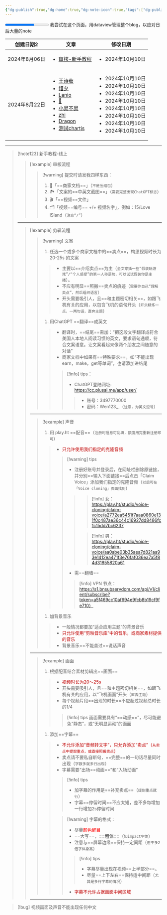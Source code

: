```yaml
---
{"dg-publish":true,"dg-home":true,"dg-note-icon":true,"tags":["dg-publish","gardenEntry","gardenEntry","gardenEntry","gardenEntry"],"permalink":"/审核/新手教程/审核-新手教程/","dgPassFrontmatter":true,"noteIcon":true,"created":"2024-08-06T08:54:44.000+08:00","updated":"2024-10-10T18:09:47.599+08:00"}
---
```



<progress max="100" value="66"><span></span></progress>
我尝试在这个页面，用dataview管理整个blog，以应对日后大量的note

<div><table class="dataview table-view-table"><thead class="table-view-thead"><tr class="table-view-tr-header"><th class="table-view-th"><span>创建日期</span><span class="dataview small-text">2</span></th><th class="table-view-th"><span>文章</span></th><th class="table-view-th"><span>修改日期</span></th></tr></thead><tbody class="table-view-tbody"><tr><td>2024年8月06日</td><td><ul class="dataview dataview-ul dataview-result-list-ul"><li class="dataview-result-list-li"><span><a data-tooltip-position="top" aria-label="审核/新手教程/审核-新手教程.md" data-href="审核/新手教程/审核-新手教程.md" href="审核/新手教程/审核-新手教程.md" class="internal-link" target="_blank" rel="noopener">审核-新手教程</a></span></li></ul></td><td><ul class="dataview dataview-ul dataview-result-list-ul"><li class="dataview-result-list-li">2024年10月10日</li></ul></td></tr><tr><td>2024年8月22日</td><td><ul class="dataview dataview-ul dataview-result-list-ul"><li class="dataview-result-list-li"><span><a data-tooltip-position="top" aria-label="审核/审核结果-数字花园版/王诗茹.md" data-href="审核/审核结果-数字花园版/王诗茹.md" href="审核/审核结果-数字花园版/王诗茹.md" class="internal-link" target="_blank" rel="noopener">王诗茹</a></span></li><li class="dataview-result-list-li"><span><a data-tooltip-position="top" aria-label="审核/审核结果-数字花园版/惜夕.md" data-href="审核/审核结果-数字花园版/惜夕.md" href="审核/审核结果-数字花园版/惜夕.md" class="internal-link" target="_blank" rel="noopener">惜夕</a></span></li><li class="dataview-result-list-li"><span><a data-tooltip-position="top" aria-label="审核/审核结果-数字花园版/Lanio.md" data-href="审核/审核结果-数字花园版/Lanio.md" href="审核/审核结果-数字花园版/Lanio.md" class="internal-link" target="_blank" rel="noopener">Lanio</a></span></li><li class="dataview-result-list-li"><span><a data-tooltip-position="top" aria-label="审核/审核结果-数字花园版/🎈.md" data-href="审核/审核结果-数字花园版/🎈.md" href="审核/审核结果-数字花园版/🎈.md" class="internal-link" target="_blank" rel="noopener">🎈</a></span></li><li class="dataview-result-list-li"><span><a data-tooltip-position="top" aria-label="审核/审核结果-数字花园版/小易不易.md" data-href="审核/审核结果-数字花园版/小易不易.md" href="审核/审核结果-数字花园版/小易不易.md" class="internal-link" target="_blank" rel="noopener">小易不易</a></span></li><li class="dataview-result-list-li"><span><a data-tooltip-position="top" aria-label="审核/审核结果-数字花园版/zhi.md" data-href="审核/审核结果-数字花园版/zhi.md" href="审核/审核结果-数字花园版/zhi.md" class="internal-link" target="_blank" rel="noopener">zhi</a></span></li><li class="dataview-result-list-li"><span><a data-tooltip-position="top" aria-label="审核/审核结果-数字花园版/Dragon.md" data-href="审核/审核结果-数字花园版/Dragon.md" href="审核/审核结果-数字花园版/Dragon.md" class="internal-link" target="_blank" rel="noopener">Dragon</a></span></li><li class="dataview-result-list-li"><span><a data-tooltip-position="top" aria-label="审核/审核结果-数字花园版/测试chartjs.md" data-href="审核/审核结果-数字花园版/测试chartjs.md" href="审核/审核结果-数字花园版/测试chartjs.md" class="internal-link" target="_blank" rel="noopener">测试chartjs</a></span></li></ul></td><td><ul class="dataview dataview-ul dataview-result-list-ul"><li class="dataview-result-list-li">2024年10月10日</li><li class="dataview-result-list-li">2024年10月10日</li><li class="dataview-result-list-li">2024年10月10日</li><li class="dataview-result-list-li">2024年10月10日</li><li class="dataview-result-list-li">2024年10月10日</li><li class="dataview-result-list-li">2024年10月10日</li><li class="dataview-result-list-li">2024年10月10日</li><li class="dataview-result-list-li">2024年10月10日</li></ul></td></tr></tbody></table></div>

---

> [!note123] 新手教程-线上
> > [!example] 审核流程
> >> [!warning] 提交时请发我四样东西：
> >> 1.   📝「==商家文档==」（`不是压缩包`）
> >> 2.   🏞️「文案的==中英文截图==」（`需要完整出现ChatGPT标志`）
> >> 3.   🎬「==视频==文件」
> >> 4.   🗂️「视频==编号== +/+ 视频名字」，例如：15/Love lSland（`注意“/”`）
> 
> ---
> 
> > [!example]  剪辑流程
> >> [!warning]  文案
> >> 1. 任选一个或多个商家文档中的==卖点==，构思视频时长为 20-25s 的文案
> >>> - 主要以==介绍卖点==为主（`全文穿插一些“假装玩游戏”/“个人感受”的第一人称语句，可以试试假装你是主播`）。
> >>> - 不应有明显==照搬==卖点的痕迹（`需要你自己“理解卖点”，然后组织语言`）
> >>> - 开头需要吸引人，且==和主题密切相关==，如跟飞机有关的应用，以包含飞机的语句开头（`开头精炼一点，一两句话，直奔主题`）
> >> 1. 用ChatGPT ==翻译==成英文
> >>> - 翻译时，==结尾==需加：“把这段文字翻译成符合美国人本地人阅读习惯的英文，要求语句通顺，符合文案语意。让文案看起来像两个朋友之间随意的对话"
> >>> - 商家文档中如果有==特殊要求==，如“不能出现earn，make，get等单词”，也请添加进结尾
> >>>> [!info]  tips：
> >>>> - ChatGPT登陆网址: https://cc.plusai.me/app/user/
> >>>>> - 账号：3497770000
> >>>>> - 密码：Wen123,,,（`注意，为英文逗号`）
> > ---
> >> [!example]  声音
> >> 1. 用 play.ht ==配音==（`注册时信息可乱填，额度用完重新注册即可`）
> >>> - <font color="#c00000">只允许使用我们指定的克隆音频</font>
> >>>> [!warning] tips
> >>>> - 注册好账号并登录后，在网址栏删除原链接，并分别==输入下面链接==后点击「Claim Voice」添加我们指定的克隆音频（`以后可在「Voice cloning」页面找到`）
> >>>>>> [!info] 女： 
> >>>>>> https://play.ht/studio/voice-cloning/claim-voice/a2772ea5451f7aaa0860e131f0c487ae36c44c16927dd8486fc1c15dd7bc6237
> >>>>>
> >>>>>> [!info] 男： 
> >>>>>> https://play.ht/studio/voice-cloning/claim-voice/aa0abe03b35aea7d821aa93e1412ea471f3e76faf036ea7a5f84d31855820a61
> >>>> - 需==翻墙==
> >>>>> [!info] VPN 节点：
> >>>>> https://s1.bnsubservdom.com/api/v1/client/subscribe?token=a5f469cc10af694e9fcb8b19cf9fe710）
> >> 1.  加背景音乐
> >>> - 一般情况都要加“适合应用主题”的背景音乐
> >>> - <font color="#c00000">只允许使用“剪映音乐库”中的音乐，或商家素材提供的音乐</font>
> >>> - 背景音乐==不能盖过==说话声音
> > ---
> >> [!example]  画面
> >> 1. 根据配音结合素材剪辑出==画面==
> >>> - <font color="#c00000">视频时长为20～25s</font>
> >>> - 开头需要吸引人，且==和主题密切相关==，如跟飞机有关的应用，以“飞机画面”开头（`直奔主题`）
> >>> - 每个视频片段==出现的时长==不应超过视频总时长的1/4
> >>>> [!info] tips 
> >>>> 画面需要具有“==动感==”，尽可能避免“静态”，或“无明显运动”的画面
> >> 1. 添加==字幕==
> >>> - <font color="#c00000">不允许添加“音频转文字”，只允许添加“卖点”（`从卖点中提取重点，或直接照搬卖点`）</font>
> >>> - 卖点请不要私自断句，==完整==的一句话尽量同时出现（`字数多就多行出现`）
> >>> - 字幕需要“出场==动画==”和“入场动画”
> >>>> [!info] tips 
> >>>> - 加字幕的作用是==补充卖点==（`提到重点就行`）
> >>>> - 字幕==停留时间==不应太短，差不多每增加一行增加2s停留时间
> >>>
> >>>> [!warning] 字幕的格式：
> >>>> - 尽量<font color="#ff0000">颜色醒目</font>
> >>>> - ==大写==，**==粗体==**（`如impact字体`）
> >>>> - 注意与==屏幕边缘==保持一定间距（`差不多2倍字体身高`）
> >>>>> [!info] tips
> >>>>> - 字幕尽量出现在视频==上半部分==。
> >>>>> - 尽量==上下左右==保持适中间距（`尤其是多行字幕的情况`）
> >>>>
> >>>> - <font color="#c00000">字幕不允许占据画面中间区域</font>
> > ---
> 

> [!bug] 视频画面及声音不能出现任何中文
